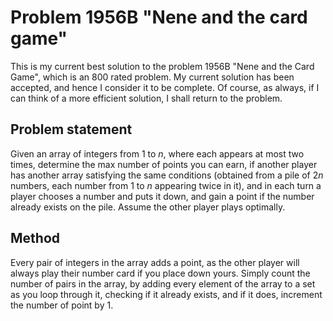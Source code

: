 # Problem 1956B "Nene and the card game"
This is my current best solution to the problem 1956B "Nene and the Card Game", which is an 800 rated problem. My current solution has been accepted, and hence I consider it to be complete. Of course, as always, if I can think of a more efficient solution, I shall return to the problem. 

## Problem statement
Given an array of integers from $1$ to $n$, where each appears at most two times, determine the max number of points you can earn, if another player has another array satisfying the same conditions (obtained from a pile of $2n$ numbers, each number from $1$ to $n$ appearing twice in it), and in each turn a player chooses a number and puts it down, and gain a point if the number already exists on the pile. Assume the other player plays optimally. 

## Method
Every pair of integers in the array adds a point, as the other player will always play their number card if you place down yours. Simply count the number of pairs in the array, by adding every element of the array to a set as you loop through it, checking if it already exists, and if it does, increment the number of point by $1$.